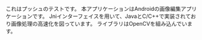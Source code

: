 これはプッシュのテストです。
本アプリケーションはAndroidの画像編集アプリケーションです。
Jniインターフェイスを用いて、JavaとC/C++で実装されており画像処理の高速化を図っています。
ライブラリはOpenCVを組み込んでいます。
